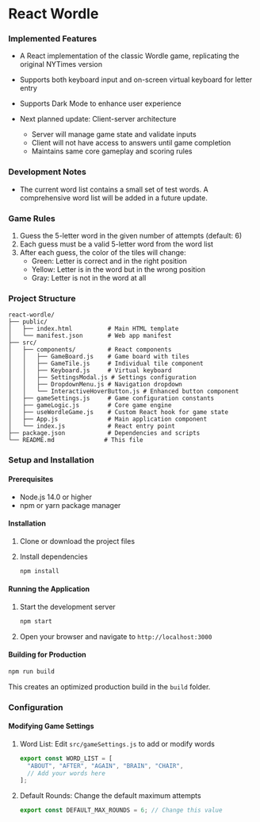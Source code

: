 # React Wordle

### Implemented Features
- A React implementation of the classic Wordle game, replicating the original NYTimes version
- Supports both keyboard input and on-screen virtual keyboard for letter entry
- Supports Dark Mode to enhance user experience 

- Next planned update: Client-server architecture
  - Server will manage game state and validate inputs
  - Client will not have access to answers until game completion
  - Maintains same core gameplay and scoring rules

### Development Notes
- The current word list contains a small set of test words. A comprehensive word list will be added in a future update.

### Game Rules

1. Guess the 5-letter word in the given number of attempts (default: 6)
2. Each guess must be a valid 5-letter word from the word list
3. After each guess, the color of the tiles will change:
   - Green: Letter is correct and in the right position
   - Yellow: Letter is in the word but in the wrong position
   - Gray: Letter is not in the word at all

### Project Structure

```
react-wordle/
├── public/
│   ├── index.html          # Main HTML template
│   └── manifest.json       # Web app manifest
├── src/
│   ├── components/         # React components
│   │   ├── GameBoard.js    # Game board with tiles
│   │   ├── GameTile.js     # Individual tile component
│   │   ├── Keyboard.js     # Virtual keyboard
│   │   ├── SettingsModal.js # Settings configuration
│   │   ├── DropdownMenu.js # Navigation dropdown
│   │   └── InteractiveHoverButton.js # Enhanced button component
│   ├── gameSettings.js     # Game configuration constants
│   ├── gameLogic.js        # Core game engine
│   ├── useWordleGame.js    # Custom React hook for game state
│   ├── App.js              # Main application component
│   └── index.js            # React entry point
├── package.json            # Dependencies and scripts
└── README.md              # This file
```

### Setup and Installation

#### Prerequisites

- Node.js 14.0 or higher
- npm or yarn package manager

#### Installation

1. Clone or download the project files

2. Install dependencies
   ```bash
   npm install
   ```

#### Running the Application

1. Start the development server
   ```bash
   npm start
   ```

2. Open your browser and navigate to `http://localhost:3000`


#### Building for Production

```bash
npm run build
```

This creates an optimized production build in the `build` folder.

### Configuration

#### Modifying Game Settings

1. Word List: Edit `src/gameSettings.js` to add or modify words
   ```javascript
   export const WORD_LIST = [
     "ABOUT", "AFTER", "AGAIN", "BRAIN", "CHAIR",
     // Add your words here
   ];
   ```

2. Default Rounds: Change the default maximum attempts
   ```javascript
   export const DEFAULT_MAX_ROUNDS = 6; // Change this value
   ```

